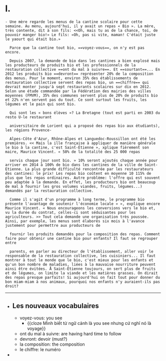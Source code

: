 # I.
	- Une mère regarde les menus de la cantine scolaire pour cette semaine. Au menu, aujourd'hui, il y avait un repas « Bio ». La mère, très contente, dit à son fils: <<Oh, mais tu as de la chance, toi, de pouvoir manger bio!» Le fils: «Oh, pas si vite, maman! C'était juste le yaourt qui était bio.» 
	  
	  Parce que la cantine tout bio, ==voyez-vous==, on n'y est pas encore.
	  
	  Depuis 2007, la demande de bio dans les cantines a bien explosé mais les producteurs de produits bio et les professionnels de la restauration collective ==ont du mal à suivre==. Et ==sourtant==... En 2012 les produits bio ==devront== représenter 20% de la composition des menus. Pour le moment, environ 35% des établissements de restauration collective servent des repas bio, un ==chiffre== qui devrait monter jusqu'à sept restaurants scolaires sur dix en 2012. Selon une étude commandée par la Fédération des mairies des villes moyennes (FMVM), 35% des communes servent plus de 20% de produits bio et 22% n'en servent pas du tout. Ce sont surtout les fruits, les légumes et le pain qui sont bio. 
	  
	  Qui sont les « bons élèves »? La Bretagne (tout est parti en 2003 du resto U-le restaurant
	  
	  aniversitaire de Lorient qui a proposé des repas bio aux étudiants), les régions Provence-
	  
	  Alpes-Côte d'Azur, Rhône-Alpes et Languedoc-Roussillon ont été les premières. << Mais la ille française à appliquer de manière générale le bio à la cantine, c'est Saint-Étienne », xplique fièrement son maire, Maurice Vincent. « 50% de la totalité des 25 000 repas
	  
	  servis chaque jour sont bio. » 10% seront ajoutés chaque année pour arriver en 2014 à 100% de bio dans les cantines de la ville de Saint-Etienne. La plus grande difficulté rencontrée par les restaurateurs des cantines: le prix! Les repas bio coûtent en moyenne 10 115% de plus que les repas ordinaires. Autre problème: l'offre qui est souvent peu adaptée à la demande. En effet, les producteurs bio ont beaucoup de mal à fournir les gros volumes viandes, fruits, légumes...) demandés par la restauration collective.
	  
	  Comme il s'agit d'un programme à long terme, le programme bio présente l'avantage de soutenir l'économie locale » », explique encore Maurice Vincent. « Nous encourageons les conversions vers le bio et, vu la durée du contrat, celles-ci sont séduisantes pour les agriculteurs. >> Tout cela demande une organisation très poussée. Ainsi, par exemple, les menus sont élaborés six mois à l'avance justement pour permettre aux producteurs de
	  
	  fournir les produits demandés pour la composition des repas. Comment faire pour obtenir une cantine bio pour enfants? Il faut se regrouper entre
	  
	  parents, en parler au directeur de l'établissement, aller voir le responsable de la restauration collective, les cuisiniers... Il faut montrer à tout le monde que le bio, c'est mieux pour les enfants et qu'un bon nombre de maladies, liées à la mauvaise nourriture peuvent ainsi être évitées. Å Saint-Étienne toujours, on sert plus de fruits et de légumes, on limite la viande et les matières grasses. On dirait des repas presque parfaits! Si aujourd'hui on fait tout pour donner du bon miam-miam à nos animaux, pourquoi nos enfants n'y auraient-ils pas droit?
- ---
- ## Les nouveaux vocabulaires
	- voyez-vous: you see
		- {{cloze Mình biết từ ngữ cảnh là you see nhưng cứ nghĩ nó là voyage}}
	- ont du mal à suivre: are having hard time to follow
	- devront: devoir (must?)
	- la composition: the composition
	- le chiffre: le numéro
-